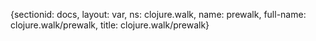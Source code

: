 {sectionid: docs, layout: var, ns: clojure.walk, name: prewalk, full-name: clojure.walk/prewalk,
  title: clojure.walk/prewalk}
